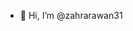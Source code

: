 - 👋 Hi, I’m @zahrarawan31 

<!---
zahrarawan31/zahrarawan31 is a ✨ special ✨ repository because its `README.md` (this file) appears on your GitHub profile.
You can click the Preview link to take a look at your changes.
--->
